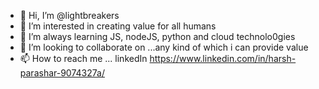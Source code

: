 - 👋 Hi, I’m @lightbreakers
- 👀 I’m interested in creating value for all humans
- 🌱 I’m always learning JS, nodeJS, python and cloud technolo0gies
- 💞️ I’m looking to collaborate on ...any kind of which i can provide value
- 📫 How to reach me ... linkedIn https://www.linkedin.com/in/harsh-parashar-9074327a/

<!---
lightbreakers/lightbreakers is a ✨ special ✨ repository because its `README.md` (this file) appears on your GitHub profile.
You can click the Preview link to take a look at your changes.
--->
